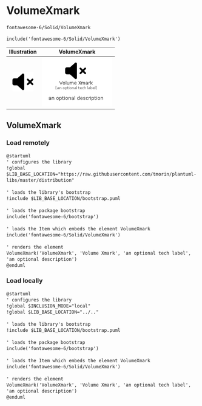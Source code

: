 # VolumeXmark


```text
fontawesome-6/Solid/VolumeXmark
```

```text
include('fontawesome-6/Solid/VolumeXmark')
```



| Illustration | VolumeXmark |
| :---: | :---: |
| ![illustration for Illustration](../../fontawesome-6/Solid/VolumeXmark.png) | ![illustration for VolumeXmark](../../fontawesome-6/Solid/VolumeXmark.Local.png) |




## VolumeXmark

### Load remotely
```plantuml
@startuml
' configures the library
!global $LIB_BASE_LOCATION="https://raw.githubusercontent.com/tmorin/plantuml-libs/master/distribution"

' loads the library's bootstrap
!include $LIB_BASE_LOCATION/bootstrap.puml

' loads the package bootstrap
include('fontawesome-6/bootstrap')

' loads the Item which embeds the element VolumeXmark
include('fontawesome-6/Solid/VolumeXmark')

' renders the element
VolumeXmark('VolumeXmark', 'Volume Xmark', 'an optional tech label', 'an optional description')
@enduml
```

### Load locally
```plantuml
@startuml
' configures the library
!global $INCLUSION_MODE="local"
!global $LIB_BASE_LOCATION="../.."

' loads the library's bootstrap
!include $LIB_BASE_LOCATION/bootstrap.puml

' loads the package bootstrap
include('fontawesome-6/bootstrap')

' loads the Item which embeds the element VolumeXmark
include('fontawesome-6/Solid/VolumeXmark')

' renders the element
VolumeXmark('VolumeXmark', 'Volume Xmark', 'an optional tech label', 'an optional description')
@enduml
```

